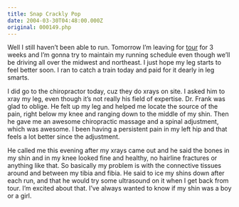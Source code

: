 ```yaml
---
title: Snap Crackly Pop
date: 2004-03-30T04:48:00.000Z
original: 000149.php
---
```


Well I still haven’t been able to run. Tomorrow I’m leaving for <a href="https://www.pascal.com/tour">tour</a> for 3 weeks and I’m gonna try to maintain my running schedule even though we’ll be driving all over the midwest and northeast. I just hope my leg starts to feel better soon. I ran to catch a train today and paid for it dearly in leg smarts.

I did go to the chiropractor today, cuz they do xrays on site. I asked him to xray my leg, even though it’s not really his field of expertise. Dr. Frank was glad to oblige. He felt up my leg and helped me locate the source of the pain, right below my knee and ranging down to the middle of my shin. Then he gave me an awesome chiropractic massage and a spinal adjustment, which was awesome. I been having a persistent pain in my left hip and that feels a lot better since the adjustment.

He called me this evening after my xrays came out and he said the bones in my shin and in my knee looked fine and healthy, no hairline fractures or anything like that. So basically my problem is with the connective tissues around and between my tibia and fibia. He said to ice my shins down after each run, and that he would try some ultrasound on it when I get back from tour. I’m excited about that. I’ve always wanted to know if my shin was a boy or a girl.

